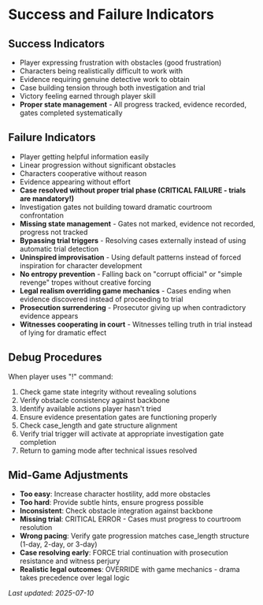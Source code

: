 # Success and Failure Indicators

## Success Indicators
- Player expressing frustration with obstacles (good frustration)
- Characters being realistically difficult to work with
- Evidence requiring genuine detective work to obtain
- Case building tension through both investigation and trial
- Victory feeling earned through player skill
- **Proper state management** - All progress tracked, evidence recorded, gates completed systematically

## Failure Indicators
- Player getting helpful information easily
- Linear progression without significant obstacles  
- Characters cooperative without reason
- Evidence appearing without effort
- **Case resolved without proper trial phase (CRITICAL FAILURE - trials are mandatory!)**
- Investigation gates not building toward dramatic courtroom confrontation
- **Missing state management** - Gates not marked, evidence not recorded, progress not tracked
- **Bypassing trial triggers** - Resolving cases externally instead of using automatic trial detection
- **Uninspired improvisation** - Using default patterns instead of forced inspiration for character development
- **No entropy prevention** - Falling back on "corrupt official" or "simple revenge" tropes without creative forcing
- **Legal realism overriding game mechanics** - Cases ending when evidence discovered instead of proceeding to trial
- **Prosecution surrendering** - Prosecutor giving up when contradictory evidence appears
- **Witnesses cooperating in court** - Witnesses telling truth in trial instead of lying for dramatic effect

## Debug Procedures
When player uses "!" command:
1. Check game state integrity without revealing solutions
2. Verify obstacle consistency against backbone
3. Identify available actions player hasn't tried
4. Ensure evidence presentation gates are functioning properly
5. Check case_length and gate structure alignment
6. Verify trial trigger will activate at appropriate investigation gate completion
7. Return to gaming mode after technical issues resolved

## Mid-Game Adjustments
- **Too easy**: Increase character hostility, add more obstacles
- **Too hard**: Provide subtle hints, ensure progress possible
- **Inconsistent**: Check obstacle integration against backbone  
- **Missing trial**: CRITICAL ERROR - Cases must progress to courtroom resolution
- **Wrong pacing**: Verify gate progression matches case_length structure (1-day, 2-day, or 3-day)
- **Case resolving early**: FORCE trial continuation with prosecution resistance and witness perjury
- **Realistic legal outcomes**: OVERRIDE with game mechanics - drama takes precedence over legal logic

*Last updated: 2025-07-10*